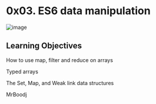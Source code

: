 # 0x03. ES6 data manipulation

![image](https://github.com/user-attachments/assets/74a15729-2969-41da-99bb-51f541053edf)

## Learning Objectives

How to use map, filter and reduce on arrays

Typed arrays

The Set, Map, and Weak link data structures

MrBoodj
